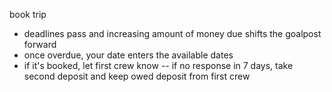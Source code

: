 book trip
- deadlines pass and increasing amount of money due shifts the goalpost forward
- once overdue, your date enters the available dates
- if it's booked, let first crew know
-- if no response in 7 days, take second deposit and keep owed deposit from first crew